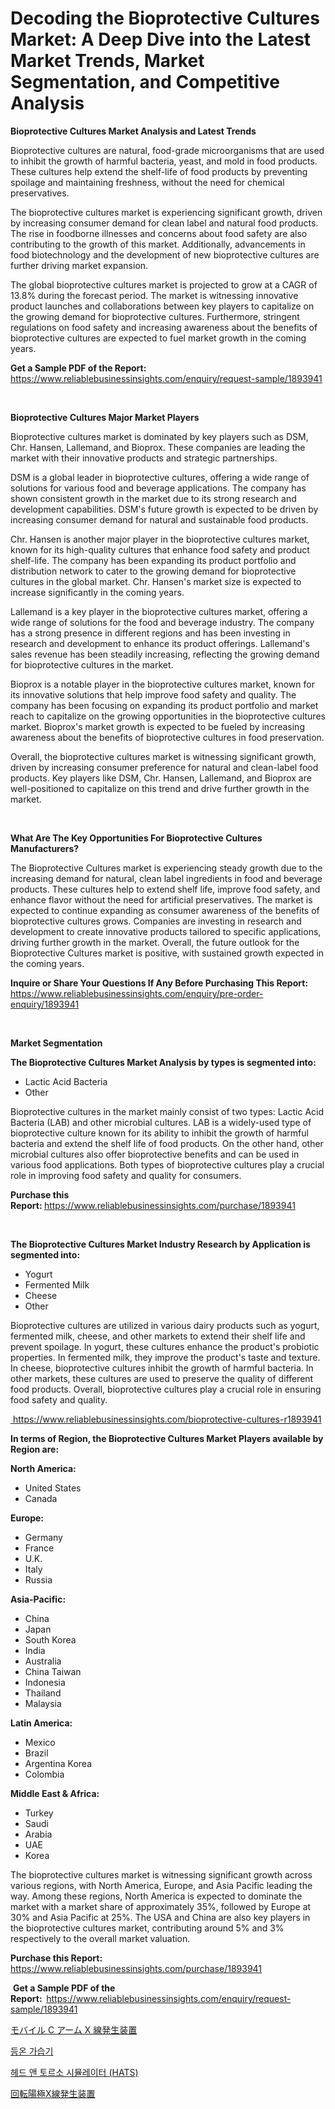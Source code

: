 <p><h1>Decoding the Bioprotective Cultures Market: A Deep Dive into the Latest Market Trends, Market Segmentation, and Competitive Analysis</h1></p><p><strong>Bioprotective Cultures Market Analysis and Latest Trends</strong></p>
<p><p>Bioprotective cultures are natural, food-grade microorganisms that are used to inhibit the growth of harmful bacteria, yeast, and mold in food products. These cultures help extend the shelf-life of food products by preventing spoilage and maintaining freshness, without the need for chemical preservatives.</p><p>The bioprotective cultures market is experiencing significant growth, driven by increasing consumer demand for clean label and natural food products. The rise in foodborne illnesses and concerns about food safety are also contributing to the growth of this market. Additionally, advancements in food biotechnology and the development of new bioprotective cultures are further driving market expansion.</p><p>The global bioprotective cultures market is projected to grow at a CAGR of 13.8% during the forecast period. The market is witnessing innovative product launches and collaborations between key players to capitalize on the growing demand for bioprotective cultures. Furthermore, stringent regulations on food safety and increasing awareness about the benefits of bioprotective cultures are expected to fuel market growth in the coming years.</p></p>
<p><strong>Get a Sample PDF of the Report:&nbsp;</strong> <a href="https://www.reliablebusinessinsights.com/enquiry/request-sample/1893941">https://www.reliablebusinessinsights.com/enquiry/request-sample/1893941</a></p>
<p>&nbsp;</p>
<p><strong>Bioprotective Cultures Major Market Players</strong></p>
<p><p>Bioprotective cultures market is dominated by key players such as DSM, Chr. Hansen, Lallemand, and Bioprox. These companies are leading the market with their innovative products and strategic partnerships.</p><p>DSM is a global leader in bioprotective cultures, offering a wide range of solutions for various food and beverage applications. The company has shown consistent growth in the market due to its strong research and development capabilities. DSM's future growth is expected to be driven by increasing consumer demand for natural and sustainable food products.</p><p>Chr. Hansen is another major player in the bioprotective cultures market, known for its high-quality cultures that enhance food safety and product shelf-life. The company has been expanding its product portfolio and distribution network to cater to the growing demand for bioprotective cultures in the global market. Chr. Hansen's market size is expected to increase significantly in the coming years.</p><p>Lallemand is a key player in the bioprotective cultures market, offering a wide range of solutions for the food and beverage industry. The company has a strong presence in different regions and has been investing in research and development to enhance its product offerings. Lallemand's sales revenue has been steadily increasing, reflecting the growing demand for bioprotective cultures in the market.</p><p>Bioprox is a notable player in the bioprotective cultures market, known for its innovative solutions that help improve food safety and quality. The company has been focusing on expanding its product portfolio and market reach to capitalize on the growing opportunities in the bioprotective cultures market. Bioprox's market growth is expected to be fueled by increasing awareness about the benefits of bioprotective cultures in food preservation.</p><p>Overall, the bioprotective cultures market is witnessing significant growth, driven by increasing consumer preference for natural and clean-label food products. Key players like DSM, Chr. Hansen, Lallemand, and Bioprox are well-positioned to capitalize on this trend and drive further growth in the market.</p></p>
<p>&nbsp;</p>
<p><strong>What Are The Key Opportunities For Bioprotective Cultures Manufacturers?</strong></p>
<p><p>The Bioprotective Cultures market is experiencing steady growth due to the increasing demand for natural, clean label ingredients in food and beverage products. These cultures help to extend shelf life, improve food safety, and enhance flavor without the need for artificial preservatives. The market is expected to continue expanding as consumer awareness of the benefits of bioprotective cultures grows. Companies are investing in research and development to create innovative products tailored to specific applications, driving further growth in the market. Overall, the future outlook for the Bioprotective Cultures market is positive, with sustained growth expected in the coming years.</p></p>
<p><strong>Inquire or Share Your Questions If Any Before Purchasing This Report:</strong> <a href="https://www.reliablebusinessinsights.com/enquiry/pre-order-enquiry/1893941">https://www.reliablebusinessinsights.com/enquiry/pre-order-enquiry/1893941</a></p>
<p>&nbsp;</p>
<p><strong>Market Segmentation</strong></p>
<p><strong>The Bioprotective Cultures Market Analysis by types is segmented into:</strong></p>
<p><ul><li>Lactic Acid Bacteria</li><li>Other</li></ul></p>
<p><p>Bioprotective cultures in the market mainly consist of two types: Lactic Acid Bacteria (LAB) and other microbial cultures. LAB is a widely-used type of bioprotective culture known for its ability to inhibit the growth of harmful bacteria and extend the shelf life of food products. On the other hand, other microbial cultures also offer bioprotective benefits and can be used in various food applications. Both types of bioprotective cultures play a crucial role in improving food safety and quality for consumers.</p></p>
<p><strong>Purchase this Report:&nbsp;</strong><a href="https://www.reliablebusinessinsights.com/purchase/1893941">https://www.reliablebusinessinsights.com/purchase/1893941</a></p>
<p>&nbsp;</p>
<p><strong>The Bioprotective Cultures Market Industry Research by Application is segmented into:</strong></p>
<p><ul><li>Yogurt</li><li>Fermented Milk</li><li>Cheese</li><li>Other</li></ul></p>
<p><p>Bioprotective cultures are utilized in various dairy products such as yogurt, fermented milk, cheese, and other markets to extend their shelf life and prevent spoilage. In yogurt, these cultures enhance the product's probiotic properties. In fermented milk, they improve the product's taste and texture. In cheese, bioprotective cultures inhibit the growth of harmful bacteria. In other markets, these cultures are used to preserve the quality of different food products. Overall, bioprotective cultures play a crucial role in ensuring food safety and quality.</p></p>
<p><a href="https://www.reliablebusinessinsights.com/bioprotective-cultures-r1893941">&nbsp;https://www.reliablebusinessinsights.com/bioprotective-cultures-r1893941</a></p>
<p><strong>In terms of Region, the Bioprotective Cultures Market Players available by Region are:</strong></p>
<p>
    <p> <strong> North America: </strong>
        <ul>
            <li>United States</li>
            <li>Canada</li>
        </ul>
        </p> 
    <p> <strong> Europe: </strong>
        <ul>
            <li>Germany</li>
            <li>France</li>
            <li>U.K.</li>
            <li>Italy</li>
            <li>Russia</li>
        </ul>
        </p> 
    <p> <strong> Asia-Pacific: </strong>
        <ul>
            <li>China</li>
            <li>Japan</li>
            <li>South Korea</li>
            <li>India</li>
            <li>Australia</li>
            <li>China Taiwan</li>
            <li>Indonesia</li>
            <li>Thailand</li>
            <li>Malaysia</li>
        </ul>
        </p> 
    <p> <strong> Latin America: </strong>
        <ul>
            <li>Mexico</li>
            <li>Brazil</li>
            <li>Argentina Korea</li>
            <li>Colombia</li>
        </ul>
        </p> 
    <p> <strong> Middle East & Africa: </strong>
        <ul>
            <li>Turkey</li>
            <li>Saudi</li>
            <li>Arabia</li>
            <li>UAE</li>
            <li>Korea</li>
        </ul>
    </p>
    </p>
<p><p>The bioprotective cultures market is witnessing significant growth across various regions, with North America, Europe, and Asia Pacific leading the way. Among these regions, North America is expected to dominate the market with a market share of approximately 35%, followed by Europe at 30% and Asia Pacific at 25%. The USA and China are also key players in the bioprotective cultures market, contributing around 5% and 3% respectively to the overall market valuation.</p></p>
<p><strong>Purchase this Report: </strong><a href="https://www.reliablebusinessinsights.com/purchase/1893941">https://www.reliablebusinessinsights.com/purchase/1893941</a></p>
<p>&nbsp;<strong>Get a Sample PDF of the Report:&nbsp;&nbsp;</strong><a href="https://www.reliablebusinessinsights.com/enquiry/request-sample/1893941">https://www.reliablebusinessinsights.com/enquiry/request-sample/1893941</a></p>
<p><strong></strong></p>
<p><p><a href="https://medium.com/@austinjames1907/%E3%83%A2%E3%83%90%E3%82%A4%E3%83%ABc%E3%82%A2%E3%83%BC%E3%83%A0x%E7%B7%9A%E7%99%BA%E7%94%9F%E5%99%A8%E5%B8%82%E5%A0%B4%E8%A6%8F%E6%A8%A1%E3%81%A8%E3%82%B7%E3%82%A7%E3%82%A2%E5%88%86%E6%9E%90-%E6%88%90%E9%95%B7%E5%8B%95%E5%90%91%E3%81%A8%E4%BA%88%E6%B8%AC-2024%E5%B9%B4-2031%E5%B9%B4-d6de415c6d6f">モバイル C アーム X 線発生装置</a></p><p><a href="https://medium.com/@roula.ayoub-saad/%EB%93%B1%EC%98%A8-%EA%B0%80%EC%8A%B5%EA%B8%B0-%EC%8B%9C%EC%9E%A5%EC%9D%80-2024%EB%85%84%EB%B6%80%ED%84%B0-2031%EB%85%84%EA%B9%8C%EC%A7%80-%EC%9D%98-cagr%EB%A1%9C-%EC%84%B1%EC%9E%A5%EC%9D%B4-%EC%98%88%EC%83%81%EB%90%98%EB%A9%B0-%EC%9D%91%EC%9A%A9-%ED%94%84%EB%A1%9C%EA%B7%B8%EB%9E%A8-%EC%A7%80%EC%97%AD%EC%A0%81-%EC%A0%84%EB%A7%9D-%EB%B0%8F-%EC%88%98%EC%9D%B5%EC%97%90-%EB%8C%80%ED%95%9C-%EC%8B%9C%EC%9E%A5-%EB%8F%99%ED%96%A5-%EB%B6%84%EC%84%9D%EC%9D%B4-%EC%A7%84%ED%96%89%EB%90%A9%EB%8B%88%EB%8B%A4-4d30516cdb8f">등온 가습기</a></p><p><a href="https://medium.com/@roula.ayoub-saad/%EB%A8%B8%EB%A6%AC%EC%99%80-%EC%83%81%EC%B2%B4-%EC%8B%9C%EB%AE%AC%EB%A0%88%EC%9D%B4%ED%84%B0-hats-%EC%8B%9C%EC%9E%A5-%EC%A0%84%EB%A7%9D-%EC%99%84%EC%A0%84%ED%95%9C-%EC%82%B0%EC%97%85-%EB%B6%84%EC%84%9D-2024%EB%85%84%EB%B6%80%ED%84%B0-2031%EB%85%84%EA%B9%8C%EC%A7%80-000c557dd345">헤드 앤 토르소 시뮬레이터 (HATS)</a></p><p><a href="https://medium.com/@austinjames1907/%E6%AC%A1%E3%81%AE%E6%96%87%E3%82%92%E6%97%A5%E6%9C%AC%E8%AA%9E%E3%81%AB%E7%BF%BB%E8%A8%B3%E3%81%97%E3%81%A6%E3%81%8F%E3%81%A0%E3%81%95%E3%81%84-%E3%82%B0%E3%83%AD%E3%83%BC%E3%83%90%E3%83%AB%E5%9B%9E%E8%BB%A2%E9%99%BD%E6%A5%B5x%E7%B7%9A%E7%99%BA%E7%94%9F%E5%99%A8%E5%B8%82%E5%A0%B4%E3%82%BB%E3%82%AF%E3%82%BF%E3%83%BC-%E7%A8%AE%E9%A1%9E-%E3%82%A2%E3%83%97%E3%83%AA%E3%82%B1%E3%83%BC%E3%82%B7%E3%83%A7%E3%83%B3-%E5%B8%82%E5%A0%B4%E3%83%97%E3%83%AC%E3%83%BC%E3%83%A4%E3%83%BC%E3%81%AE%E6%88%A6%E7%95%A5-%E5%9C%B0%E5%9F%9F%E5%88%A5%E6%88%90%E9%95%B7%E3%81%AE%E6%B4%9E%E5%AF%9F-%E5%B0%86%E6%9D%A5%E3%81%AE%E4%BA%88%E6%B8%AC-2024%E5%B9%B4-2031%E5%B9%B4-7419e9a4a440">回転陽極X線発生装置</a></p></p>